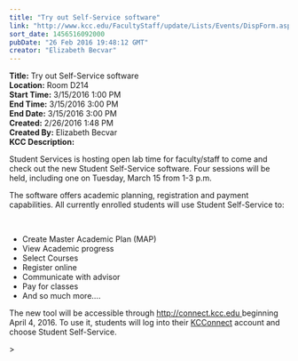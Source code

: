 ```yaml
---
title: "Try out Self-Service software"
link: "http://www.kcc.edu/FacultyStaff/update/Lists/Events/DispForm.aspx?ID=949"
sort_date: 1456516092000
pubDate: "26 Feb 2016 19:48:12 GMT"
creator: "Elizabeth Becvar"
---
```


<div><b>Title:</b> Try out Self-Service software</div>
<div><b>Location:</b> Room D214</div>
<div><b>Start Time:</b> 3/15/2016 1:00 PM</div>
<div><b>End Time:</b> 3/15/2016 3:00 PM</div>
<div><b>End Date:</b> 3/15/2016 3:00 PM</div>
<div><b>Created:</b> 2/26/2016 1:48 PM</div>
<div><b>Created By:</b> Elizabeth Becvar</div>
<div><b>KCC Description:</b> <div class="ExternalClass0686774BAD5F4B81AB921D0DEBB30DEF"><p>​Student Services is hosting open lab time for faculty/staff to come and check out the new Student Self-Service software. Four sessions will be held, including one on Tuesday, March 15 from 1-3 p.m.</p>
<p>The software offers academic planning, registration and payment capabilities. All currently enrolled students will use Student Self-Service to:</p>
<p> </p>
<ul><li>Create Master Academic Plan (MAP)</li>
<li>View Academic progress</li>
<li>Select Courses</li>
<li>Register online</li>
<li>Communicate with advisor</li>
<li>Pay for classes</li>
<li>And so much more….</li></ul>
<p>The new tool will be accessible through <a href="http://connect.kcc.edu/">http://connect.kcc.edu </a>beginning April 4, 2016. To use it, students will log into their <a href="http://connect.kcc.edu/">KCConnect</a> account and choose Student Self-Service.</p></div></div>
></div></div>
